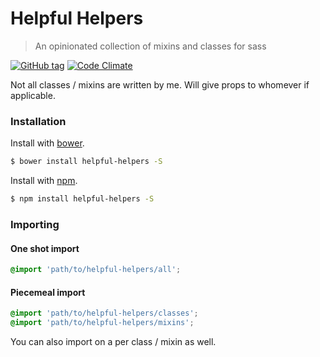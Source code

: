 # Helpful Helpers

> An opinionated collection of mixins and classes for sass

[![GitHub tag](https://img.shields.io/github/tag/kuatsure/helpful-helpers.svg?style=flat-square)](https://github.com/kuatsure/helpful-helpers)
[![Code Climate](https://img.shields.io/codeclimate/github/kuatsure/helpful-helpers.svg?style=flat-square)](https://codeclimate.com/github/kuatsure/helpful-helpers)

Not all classes / mixins are written by me. Will give props to whomever if applicable.

### Installation

Install with [bower](http://bower.io).

```bash
$ bower install helpful-helpers -S
```

Install with [npm](https://www.npmjs.com/).

```bash
$ npm install helpful-helpers -S
```

### Importing

#### One shot import

```scss
@import 'path/to/helpful-helpers/all';
```

#### Piecemeal import

```scss
@import 'path/to/helpful-helpers/classes';
@import 'path/to/helpful-helpers/mixins';
```

You can also import on a per class / mixin as well.
